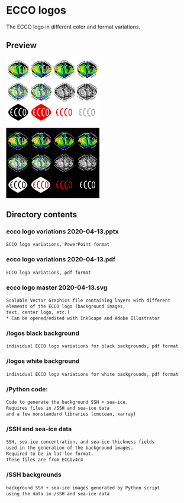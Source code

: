 # ECCO logos
The ECCO logo in different color and format variations.

## Preview
<img src="ecco_logo_variations_white_background_proofs.png" width="50%" height="50%" title="ECCO Logo Preview">
<img src="ecco_logo_variations_black_background_proofs.png" width="50%" height="50%" title="ECCO Logo Preview">

## Directory contents
 
### ecco logo variations 2020-04-13.pptx

	ECCO logo variations, PowerPoint format

### ecco logo variations 2020-04-13.pdf
	ECCO logo variations, pdf format

### ecco logo master 2020-04-13.svg
	Scalable Vector Graphics file containing layers with different elements of the ECCO logo (background images,
	text, center logo, etc.)
	* Can be opened/edited with InkScape and Adobe Illustrator

### /logos black background
	individual ECCO logo variations for black backgrounds, pdf format

### /logos white background
 	individual ECCO logo variations for white backgrounds, pdf format

### /Python code: 
	Code to generate the background SSH + sea-ice.  
	Requires files in /SSH and sea-ice data
	and a few nonstandard libraries (cmocean, xarray)

### /SSH and sea-ice data
	SSH, sea-ice concentration, and sea-ice thickness fields
	used in the generation of the background images. 
	Required to be in lat-lon format.
	These files are from ECCOv4r4

### /SSH backgrounds
	background SSH + sea-ice images generated by Python script 
	using the data in /SSH and sea-ice data
